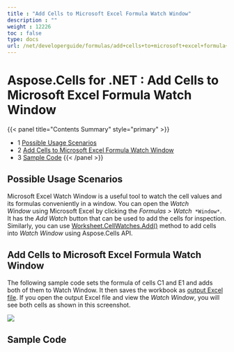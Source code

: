 ```yaml
---
title : "Add Cells to Microsoft Excel Formula Watch Window" 
description : "" 
weight : 12226 
toc : false
type: docs
url: /net/developerguide/formulas/add+cells+to+microsoft+excel+formula+watch+window/
---
```


# Aspose.Cells for .NET : Add Cells to Microsoft Excel Formula Watch Window


{{< panel title="Contents Summary" style="primary" >}}
*   1 [Possible Usage Scenarios](#possible-usage-scenarios)
*   2 [Add Cells to Microsoft Excel Formula Watch Window](#add-cells-to-microsoft-excel-formula-watch-window)
*   3 [Sample Code](#sample-code)
{{< /panel >}}
 

## Possible Usage Scenarios

Microsoft Excel Watch Window is a useful tool to watch the cell values and its formulas conveniently in a window. You can open the *Watch Window* using Microsoft Excel by clicking the *Formulas > Watch*` *Window*`. It has the *Add Watch* button that can be used to add the cells for inspection. Similarly, you can use [Worksheet.CellWatches.Add()](https://apireference.aspose.com/net/cells/aspose.cells/cellwatchcollection/methods/add/index) method to add cells into *Watch Window* using Aspose.Cells API.

## Add Cells to Microsoft Excel Formula Watch Window

The following sample code sets the formula of cells C1 and E1 and adds both of them to Watch Window. It then saves the workbook as [output Excel file](https://docs2.aspose.com/cells/net/attachments/66948366/67338481.xlsx). If you open the output Excel file and view the *Watch Window*, you will see both cells as shown in this screenshot.

![](https://docs2.aspose.com/cells/net/attachments/66948366/67338494.png)

## Sample Code

